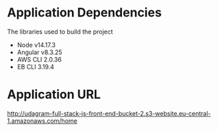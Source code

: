 # Application Dependencies

The libraries used to build the project

- Node v14.17.3
- Angular v8.3.25
- AWS CLI 2.0.36
- EB CLI 3.19.4

# Application URL

http://udagram-full-stack-js-front-end-bucket-2.s3-website.eu-central-1.amazonaws.com/home